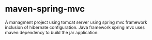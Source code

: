 # maven-spring-mvc
A managment project using tomcat server using spring mvc framework inclusion of hibernate configuration.
Java framework spring mvc uses maven dependency to build the jar application.
